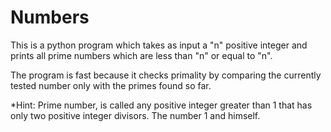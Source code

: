 # Numbers

This is a python program which takes as input a "n" positive integer and prints all prime numbers which are less than "n" or equal to "n".

The program is fast because it checks primality by comparing the currently tested number only with the primes found so far.

*Hint: Prime number, is called any positive integer greater than 1 that has only two positive integer divisors. The number 1 and himself.

